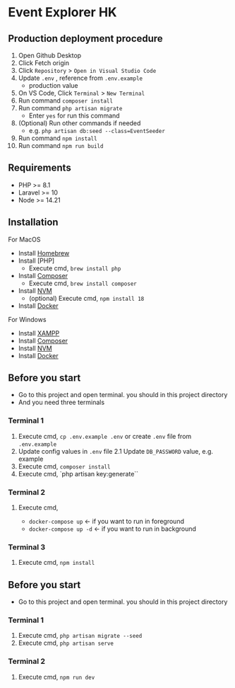 # Event Explorer HK

## Production deployment procedure
1. Open Github Desktop
2. Click Fetch origin
3. Click `Repository` > `Open in Visual Studio Code `
4. Update `.env` , reference from `.env.example`
    - production value
5. On VS Code, Click `Terminal` > `New Terminal`
6. Run command `composer install`
7. Run command `php artisan migrate`
    - Enter `yes` for run this command
8. (Optional) Run other commands if needed
    - e.g. `php artisan db:seed --class=EventSeeder`
9. Run command `npm install`
10. Run command `npm run build`

## Requirements

-   PHP >= 8.1
-   Laravel >= 10
-   Node >= 14.21

## Installation

For MacOS

-   Install [Homebrew](https://brew.sh/)
-   Install [PHP]
    -   Execute cmd, `brew install php`
-   Install [Composer](https://getcomposer.org/)
    -   Execute cmd, `brew install composer`
-   Install [NVM](https://github.com/nvm-sh/nvm)
    -   (optional) Execute cmd, `npm install 18`
-   Install [Docker](https://docs.docker.com/desktop/install/mac-install/)

For Windows

-   Install [XAMPP](https://www.apachefriends.org/)
-   Install [Composer](https://getcomposer.org/)
-   Install [NVM](https://github.com/coreybutler/nvm-windows)
-   Install [Docker](https://docs.docker.com/desktop/install/windows-install/)

## Before you start

-   Go to this project and open terminal. you should in this project directory
-   And you need three terminals

### Terminal 1

1. Execute cmd, `cp .env.example .env` or create `.env` file from `.env.example`
2. Update config values in `.env` file
   2.1 Update `DB_PASSWORD` value, e.g. example
3. Execute cmd, `composer install`
4. Execute cmd, `php artisan key:generate``

### Terminal 2

1. Execute cmd,

    - `docker-compose up` <- if you want to run in foreground
    - `docker-compose up -d` <- if you want to run in background

### Terminal 3

1. Execute cmd, `npm install`

## Before you start

-   Go to this project and open terminal. you should in this project directory

### Terminal 1

1. Execute cmd, `php artisan migrate --seed`
2. Execute cmd, `php artisan serve`

### Terminal 2

1. Execute cmd, `npm run dev`